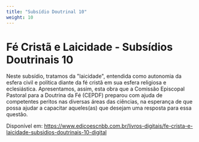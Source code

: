 ```yaml
---
title: "Subsídio Doutrinal 10"
weight: 10
---
```


# Fé Cristã e Laicidade - Subsídios Doutrinais 10

Neste subsídio, tratamos da "laicidade", entendida como autonomia da esfera civil e política diante da fé cristã em sua esfera religiosa e eclesiástica. Apresentamos, assim, esta obra que a Comissão Episcopal Pastoral para a Doutrina da Fé (CEPDF) preparou com ajuda de competentes peritos nas diversas áreas das ciências, na esperança de que possa ajudar a capacitar aqueles(as) que desejam uma resposta para essa questão.

Disponível em: https://www.edicoescnbb.com.br/livros-digitais/fe-crista-e-laicidade-subsidios-doutrinais-10-digital
